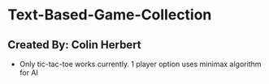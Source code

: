 # Text-Based-Game-Collection
## Created By: Colin Herbert

- Only tic-tac-toe works currently. 1 player option uses minimax algorithm for AI
